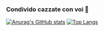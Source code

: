### Condivido cazzate con voi 👋

<!--
**EKKALS/EKKALS** is a ✨ _special_ ✨ repository because its `README.md` (this file) appears on your GitHub profile.

Here are some ideas to get you started:

- 🔭 I’m currently working on ...
- 🌱 I’m currently learning ...
- 👯 I’m looking to collaborate on ...
- 🤔 I’m looking for help with ...
- 💬 Ask me about ...
- 📫 How to reach me: ...
- 😄 Pronouns: ...
- ⚡ Fun fact: ...
-->
[![Anurag's GitHub stats](https://github-readme-stats.vercel.app/api?username=EKKALS)](https://github.com/anuraghazra/github-readme-stats)
[![Top Langs](https://github-readme-stats.vercel.app/api/top-langs/?username=EKKALS)](https://github.com/anuraghazra/github-readme-stats)
